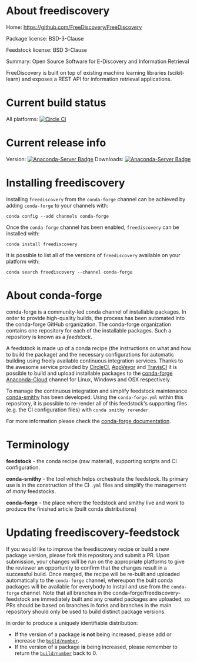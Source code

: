 About freediscovery
===================

Home: https://github.com/FreeDiscovery/FreeDiscovery

Package license: BSD-3-Clause

Feedstock license: BSD 3-Clause

Summary: Open Source Software for E-Discovery and Information Retrieval

FreeDiscovery is built on top of existing machine learning libraries
(scikit-learn) and exposes a REST API for information retrieval applications.


Current build status
====================

All platforms: [![Circle CI](https://circleci.com/gh/conda-forge/freediscovery-feedstock.svg?style=shield)](https://circleci.com/gh/conda-forge/freediscovery-feedstock)

Current release info
====================
Version: [![Anaconda-Server Badge](https://anaconda.org/conda-forge/freediscovery/badges/version.svg)](https://anaconda.org/conda-forge/freediscovery)
Downloads: [![Anaconda-Server Badge](https://anaconda.org/conda-forge/freediscovery/badges/downloads.svg)](https://anaconda.org/conda-forge/freediscovery)

Installing freediscovery
========================

Installing `freediscovery` from the `conda-forge` channel can be achieved by adding `conda-forge` to your channels with:

```
conda config --add channels conda-forge
```

Once the `conda-forge` channel has been enabled, `freediscovery` can be installed with:

```
conda install freediscovery
```

It is possible to list all of the versions of `freediscovery` available on your platform with:

```
conda search freediscovery --channel conda-forge
```


About conda-forge
=================

conda-forge is a community-led conda channel of installable packages.
In order to provide high-quality builds, the process has been automated into the
conda-forge GitHub organization. The conda-forge organization contains one repository
for each of the installable packages. Such a repository is known as a *feedstock*.

A feedstock is made up of a conda recipe (the instructions on what and how to build
the package) and the necessary configurations for automatic building using freely
available continuous integration services. Thanks to the awesome service provided by
[CircleCI](https://circleci.com/), [AppVeyor](http://www.appveyor.com/)
and [TravisCI](https://travis-ci.org/) it is possible to build and upload installable
packages to the [conda-forge](https://anaconda.org/conda-forge)
[Anaconda-Cloud](http://docs.anaconda.org/) channel for Linux, Windows and OSX respectively.

To manage the continuous integration and simplify feedstock maintenance
[conda-smithy](http://github.com/conda-forge/conda-smithy) has been developed.
Using the ``conda-forge.yml`` within this repository, it is possible to re-render all of
this feedstock's supporting files (e.g. the CI configuration files) with ``conda smithy rerender``.

For more information please check the [conda-forge documentation](https://conda-forge.org/docs/).

Terminology
===========

**feedstock** - the conda recipe (raw material), supporting scripts and CI configuration.

**conda-smithy** - the tool which helps orchestrate the feedstock.
                   Its primary use is in the construction of the CI ``.yml`` files
                   and simplify the management of *many* feedstocks.

**conda-forge** - the place where the feedstock and smithy live and work to
                  produce the finished article (built conda distributions)


Updating freediscovery-feedstock
================================

If you would like to improve the freediscovery recipe or build a new
package version, please fork this repository and submit a PR. Upon submission,
your changes will be run on the appropriate platforms to give the reviewer an
opportunity to confirm that the changes result in a successful build. Once
merged, the recipe will be re-built and uploaded automatically to the
`conda-forge` channel, whereupon the built conda packages will be available for
everybody to install and use from the `conda-forge` channel.
Note that all branches in the conda-forge/freediscovery-feedstock are
immediately built and any created packages are uploaded, so PRs should be based
on branches in forks and branches in the main repository should only be used to
build distinct package versions.

In order to produce a uniquely identifiable distribution:
 * If the version of a package **is not** being increased, please add or increase
   the [``build/number``](http://conda.pydata.org/docs/building/meta-yaml.html#build-number-and-string).
 * If the version of a package **is** being increased, please remember to return
   the [``build/number``](http://conda.pydata.org/docs/building/meta-yaml.html#build-number-and-string)
   back to 0.